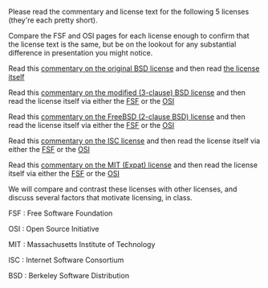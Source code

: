 
Please read the commentary and license text for the following 5 licenses
(they're each pretty short). 

Compare the FSF and OSI pages for each license enough to confirm that the
license text is the same, but be on the lookout for any substantial
difference in presentation you might notice.

Read this
[commentary on the original BSD license](https://www.gnu.org/licenses/license-list.html#OriginalBSD)
and then read [the license itself](https://directory.fsf.org/wiki/License:BSD-4-Clause)

Read this 
[commentary on the modified (3-clause) BSD license](https://www.gnu.org/licenses/license-list.html#ModifiedBSD)
and then read the license itself via either 
the [FSF](https://directory.fsf.org/wiki/License:BSD-3-Clause)
or the [OSI](https://opensource.org/licenses/BSD-3-Clause)

Read this 
[commentary on the FreeBSD (2-clause BSD) license](https://www.gnu.org/licenses/license-list.html#FreeBSD)
and then read the license itself via either 
the [FSF](https://directory.fsf.org/wiki?title=License:FreeBSD)
or the [OSI](https://opensource.org/licenses/BSD-2-Clause)

Read this 
[commentary on the ISC license](https://www.gnu.org/licenses/license-list.html#ISC)
and then read the license itself via either 
the [FSF](https://directory.fsf.org/wiki/License:ISC)
or the [OSI](https://opensource.org/licenses/ISC)

Read this 
[commentary on the MIT (Expat) license](https://www.gnu.org/licenses/license-list.html#Expat)
and then read the license itself via either 
the [FSF](https://directory.fsf.org/wiki/License:Expat)
or the [OSI](https://opensource.org/licenses/MIT)

We will compare and contrast these licenses with other licenses, and discuss
several factors that motivate licensing, in class.

FSF
: Free Software Foundation

OSI
: Open Source Initiative

MIT
: Massachusetts Institute of Technology

ISC
: Internet Software Consortium

BSD
: Berkeley Software Distribution


